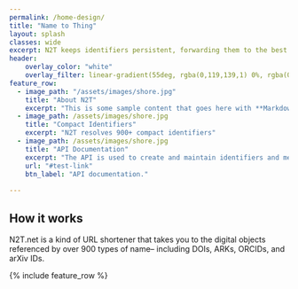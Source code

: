 ```yaml
---
permalink: /home-design/
title: "Name to Thing"
layout: splash
classes: wide
excerpt: N2T keeps identifiers persistent, forwarding them to the best known web addresses.
header:
    overlay_color: "white"
    overlay_filter: linear-gradient(55deg, rgba(0,119,139,1) 0%, rgba(0,119,139,1) 33%, rgba(0,163,173,1) 100%)
feature_row:
  - image_path: "/assets/images/shore.jpg"
    title: "About N2T"
    excerpt: "This is some sample content that goes here with **Markdown** formatting."
  - image_path: /assets/images/shore.jpg
    title: "Compact Identifiers"
    excerpt: "N2T resolves 900+ compact identifiers"
  - image_path: /assets/images/shore.jpg
    title: "API Documentation"
    excerpt: "The API is used to create and maintain identifiers and metadata. "
    url: "#test-link"
    btn_label: "API documentation."
    
---
```


## How it works

N2T.net is a kind of URL shortener that takes you to the digital objects referenced by over 900 types of name– including DOIs, ARKs, ORCIDs, and arXiv IDs.


{% include feature_row %}

